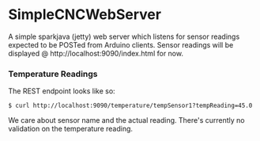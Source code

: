 # SimpleCNCWebServer

A simple sparkjava (jetty) web server which listens for sensor readings expected to be POSTed from Arduino clients. Sensor readings will be displayed @ http://localhost:9090/index.html for now.

 
### Temperature Readings
The REST endpoint looks like so:

`$ curl http://localhost:9090/temperature/tempSensor1?tempReading=45.0`

We care about sensor name and the actual reading. There's currently no validation on the temperature reading.
 
